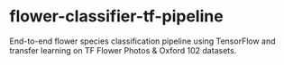 # flower-classifier-tf-pipeline
End-to-end flower species classification pipeline using TensorFlow and transfer learning on TF Flower Photos &amp; Oxford 102 datasets.

